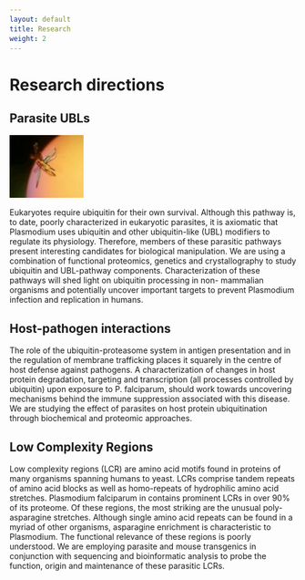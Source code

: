 ```yaml
---
layout: default
title: Research
weight: 2
---
```


# Research directions
## Parasite UBLs

![Parasite UBLs](images/parasite.png)

Eukaryotes require ubiquitin for their own survival. Although this pathway is, to date, poorly characterized in eukaryotic parasites, it is axiomatic that Plasmodium uses ubiquitin and other ubiquitin-like (UBL) modifiers to regulate its physiology. Therefore, members of these parasitic pathways present interesting candidates for biological manipulation. We are using a combination of functional proteomics, genetics and crystallography to study ubiquitin and UBL-pathway components. Characterization of these pathways will shed light on ubiquitin processing in non- mammalian organisms and potentially uncover important targets to prevent Plasmodium infection and replication in humans.


## Host-pathogen interactions
The role of the ubiquitin-proteasome system in antigen presentation and in the regulation of membrane trafficking places it squarely in the centre of host defense against pathogens. A characterization of changes in host protein degradation, targeting and transcription (all processes controlled by ubiquitin) upon exposure to P. falciparum, should work towards uncovering mechanisms behind the immune suppression associated with this disease. We are studying the effect of parasites on host protein ubiquitination through biochemical and proteomic approaches.

## Low Complexity Regions
Low complexity regions (LCR) are amino acid motifs found in proteins of many organisms spanning humans to yeast. LCRs comprise tandem repeats of amino acid blocks as well as homo-repeats of hydrophilic amino acid stretches. Plasmodium falciparum in contains prominent LCRs in over 90% of its proteome. Of these regions, the most striking are the unusual poly-asparagine stretches. Although single amino acid repeats can be found in a myriad of other organisms, asparagine enrichment is characteristic to Plasmodium. The functional relevance of these regions is poorly understood. We are employing parasite and mouse transgenics in conjunction with sequencing and bioinformatic analysis to probe the function, origin and maintenance of these parasitic LCRs.